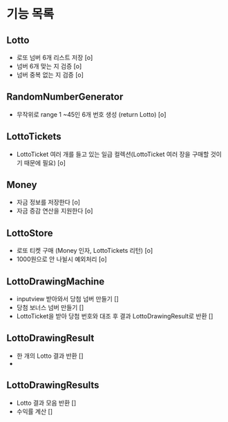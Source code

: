 # 기능 목록

## Lotto
- 로또 넘버 6개 리스트 저장 [o]
- 넘버 6개 맞는 지 검증 [o]
- 넘버 중복 없는 지 검증 [o]

## RandomNumberGenerator
- 무작위로 range 1 ~45인 6개 번호 생성 (return Lotto) [o]

## LottoTickets
- LottoTicket 여러 개를 들고 있는 일급 컬렉션(LottoTicket 여러 장을 구매할 것이기 때문에 필요) [o]

## Money
- 자금 정보를 저장한다 [o]
- 자금 증감 연산을 지원한다 [o]

## LottoStore
- 로또 티켓 구매 (Money 인자, LottoTickets 리턴) [o]
- 1000원으로 안 나뉠시 예외처리 [o]

## LottoDrawingMachine
- inputview 받아와서 당첨 넘버 만들기 []
- 당첨 보너스 넘버 만들기 []
- LottoTicket을 받아 당첨 번호와 대조 후 결과 LottoDrawingResult로 반환 []

## LottoDrawingResult
- 한 개의 Lotto 결과 반환 []
- 
## LottoDrawingResults
- Lotto 결과 모음 반환 []
- 수익률 계산 []

